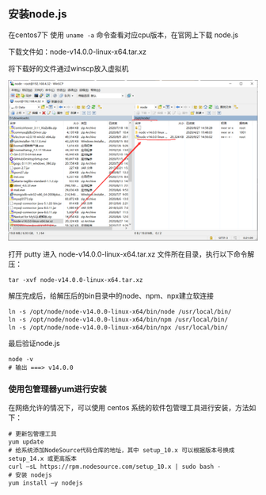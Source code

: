 ## 安装node.js
在centos7下 使用 ```uname -a``` 命令查看对应cpu版本，在官网上下载 node.js

下载文件如：node-v14.0.0-linux-x64.tar.xz

将下载好的文件通过winscp放入虚拟机

![](.安装node.js_images/e6d05f5d.png)

打开 putty 进入 node-v14.0.0-linux-x64.tar.xz 文件所在目录，执行以下命令解压：
```shell script
tar -xvf node-v14.0.0-linux-x64.tar.xz
```

解压完成后，给解压后的bin目录中的node、npm、npx建立软连接
```shell script
ln -s /opt/node/node-v14.0.0-linux-x64/bin/node /usr/local/bin/
ln -s /opt/node/node-v14.0.0-linux-x64/bin/npm /usr/local/bin/
ln -s /opt/node/node-v14.0.0-linux-x64/bin/npx /usr/local/bin/
```

最后验证node.js
```shell script
node -v
# 输出 ===> v14.0.0
```

### 使用包管理器yum进行安装
在网络允许的情况下，可以使用 centos 系统的软件包管理工具进行安装，方法如下：

```
# 更新包管理工具
yum update
# 给系统添加NodeSource代码仓库的地址，其中 setup_10.x 可以根据版本号换成 setup_14.x 或更高版本
curl –sL https://rpm.nodesource.com/setup_10.x | sudo bash -
# 安装 nodejs
yum install –y nodejs
```
